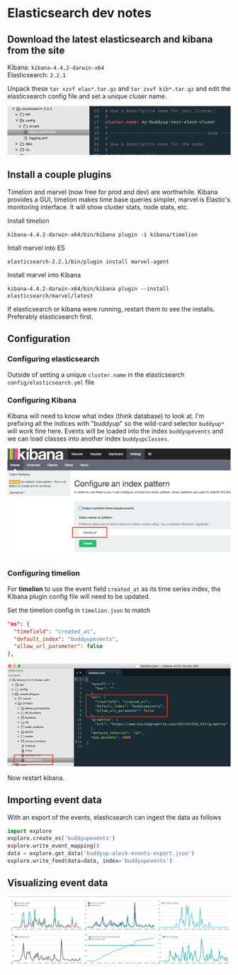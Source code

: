 # Elasticsearch dev notes

## Download the latest elasticsearch and kibana from the site

Kibana: `kibana-4.4.2-darwin-x64`  
Elasticsearch: `2.2.1`

Unpack these `tar xzvf elas*.tar.gz` and `tar zxvf kib*.tar.gz` and edit the elasticsearch config file and set a unique cluser name.

![config](es_config.png)

## Install a couple plugins

Timelion and marvel (now free for prod and dev) are worthwhile. Kibana provides a GUI, timelion makes time base queries simpler, marvel is Elastic's monitoring interface. It will show cluster stats, node stats, etc.

Install timelion  

    kibana-4.4.2-darwin-x64/bin/kibana plugin -i kibana/timelion

Intall marvel into ES

    elasticsearch-2.2.1/bin/plugin install marvel-agent

Install marvel into Kibana

    kibana-4.4.2-darwin-x64/bin/kibana plugin --install elasticsearch/marvel/latest

If elasticsearch or kibana were running, restart them to see the installs. Preferably elasticsearch first. 


## Configuration

### Configuring elasticsearch 

Outside of setting a unique `cluster.name` in the elasticsearch `config/elasticsearch.yml` file

### Configuring Kibana 

Kibana will need to know what index (think database) to look at. I'm prefixing all the indices with "buddyup" so the wild-card selector `buddyup*` will work fine here. Events will be loaded into the index `buddyupevents` and we can load classes into another index `buddyupclasses`.

![kibana index](kibana_index.png)

### Configuring timelion

For **timelion** to use the event field `created_at` as its time series index, the Kibana plugin config file will need to be updated.

Set the timelion config in `timelion.json` to match

```json
"es": {
  "timefield": "created_at",
  "default_index": "buddyupevents",
  "allow_url_parameter": false
},
```

![timelion_config.png](timelion_config.png)

Now restart kibana.

## Importing event data

With an export of the events, elasticsearch can ingest the data as follows

```python
import explore
explore.create_es('buddyupevents')
explore.write_event_mapping()
data = explore.get_data('buddyup-aleck-events-export.json')
explore.write_feed(data=data, index='buddyupevents')
```

## Visualizing event data

![timelion.png](timelion.png)
